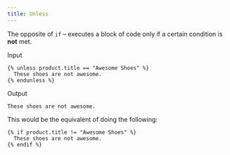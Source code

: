 ```yaml
---
title: Unless
---
```


The opposite of `if` – executes a block of code only if a certain condition is **not** met.

Input
```liquid
{% unless product.title == "Awesome Shoes" %}
  These shoes are not awesome.
{% endunless %}
```

Output
```text
These shoes are not awesome.
```

This would be the equivalent of doing the following:

```liquid
{% if product.title != "Awesome Shoes" %}
  These shoes are not awesome.
{% endif %}
```
